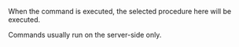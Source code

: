 When the command is executed, the selected procedure here will be executed.

Commands usually run on the server-side only.